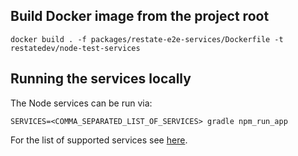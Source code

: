 ## Build Docker image from the project root

```shell
docker build . -f packages/restate-e2e-services/Dockerfile -t restatedev/node-test-services
```

## Running the services locally

The Node services can be run via:

```shell
SERVICES=<COMMA_SEPARATED_LIST_OF_SERVICES> gradle npm_run_app 
```

For the list of supported services see [here](src/app.ts).
